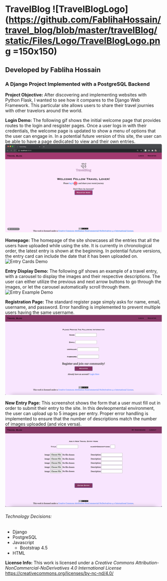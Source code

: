 # TravelBlog ![TravelBlogLogo](https://github.com/FablihaHossain/travel_blog/blob/master/travelBlog/static/Files/Logo/TravelBlogLogo.png =150x150)
## Developed by Fabliha Hossain
### A Django Project Implemented with a PostgreSQL Backend

**Project Objective:** After discovering and implementing websites with Python Flask, I wanted to see how it compares to the Django Web Framework. This particular site allows users to share their travel journies with other travelors around the world.

**Login Demo:** The following gif shows the initial welcome page that provides routes to the login and resgister pages. Once a user logs in with their credentials, the welcome page is updated to show a menu of options that the user can engage in. In a potential future version of this site, the user can be able to have a page dedicated to view and their own entries.
![Login Demo](travelBlog/static/Files/VideoDemos/login.gif)

**Homepage:** The homepage of the site showcases all the entries that all the users have uploaded while using the site. It is currently in chronological order, the latest entry is shown at the beginning. In potential future versions, the entry card can include the date that it has been uploaded on.
![Entry Cards Demo](travelBlog/static/Files/VideoDemos/entryCards.gif)

**Entry Display Demo:** The following gif shows an example of a travel entry, with a carousel to display the images and their respective descriptions. The user can either utilize the previous and next arrow buttons to go through the images, or let the carousel automatically scroll through them.
![Entry Example Demo](travelBlog/static/Files/VideoDemos/fullEntryExample.gif)

**Registration Page:** The standard register page simply asks for name, email, username, and password. Error handling is implemented to prevent multiple users having the same username.
![Register Page](travelBlog/static/Files/Screenshots/RegisterPage.png)

**New Entry Page:** This screenshot shows the form that a user must fill out in order to submit their entry to the site. In this devleopmental environment, the user can upload up to 5 images per entry. Proper error handling is implemented to ensure that the number of descriptions match the number of images uploaded (and vice versa).
![New Entry Page](travelBlog/static/Files/Screenshots/AddEntryPage.png)


###### Technology Decisions:
* Django
* PostgreSQL 
* Javascript
	* Bootstrap 4.5
* HTML

**License Info:** This work is licensed under a *Creative Commons Attribution-NonCommercial-NoDerivatives 4.0 International License*
https://creativecommons.org/licenses/by-nc-nd/4.0/